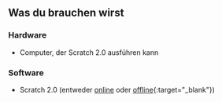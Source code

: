 ## Was du brauchen wirst

### Hardware

+ Computer, der Scratch 2.0 ausführen kann

### Software

+ Scratch 2.0 (entweder [online](https://scratch.mit.edu/projects/editor/) oder [offline](https://scratch.mit.edu/scratch2download/){:target="_blank"})